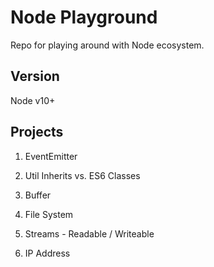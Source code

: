 # Node Playground
Repo for playing around with Node ecosystem.

## Version
Node v10+

## Projects
1. EventEmitter

2. Util Inherits vs. ES6 Classes

3. Buffer

4. File System

5. Streams - Readable / Writeable

6. IP Address